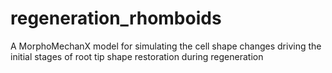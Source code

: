 # regeneration_rhomboids
A MorphoMechanX model for simulating the cell shape changes driving the initial stages of root tip shape restoration during regeneration
